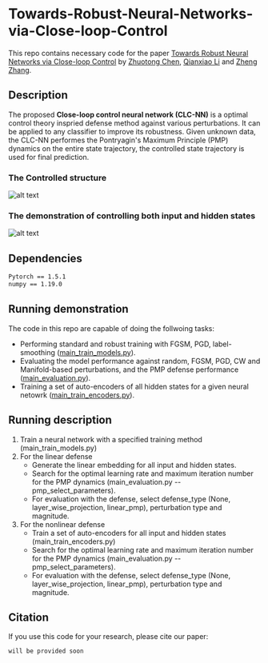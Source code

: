 # Towards-Robust-Neural-Networks-via-Close-loop-Control
This repo contains necessary code for the paper [Towards Robust Neural Networks via Close-loop Control](https://openreview.net/pdf?id=2AL06y9cDE-) 
by [Zhuotong Chen](https://scholar.google.com/citations?user=OVs7TPUAAAAJ&hl=en), [Qianxiao Li](https://discovery.nus.edu.sg/9699-qianxiao-li) 
and [Zheng Zhang](https://web.ece.ucsb.edu/~zhengzhang/).

## Description
The proposed **Close-loop control neural network (CLC-NN)** is a optimal control theory inspried defense method against various perturbations.
It can be applied to any classifier to improve its robustness. Given unknown data, the CLC-NN performes the Pontryagin's Maximum Principle
(PMP) dynamics on the entire state trajectory, the controlled state trajectory is used for final prediction.

### The Controlled structure
![alt text](https://github.com/zhuotongchen/Towards-Robust-Neural-Networks-via-Close-loop-Control/blob/master/assets/Structure.png)

### The demonstration of controlling both input and hidden states
![alt text](https://github.com/zhuotongchen/Towards-Robust-Neural-Networks-via-Close-loop-Control/blob/master/assets/Demons.png)

## Dependencies
```bash
Pytorch == 1.5.1
numpy == 1.19.0
```

## Running demonstration
The code in this repo are capable of doing the follwoing tasks:
- Performing standard and robust training with FGSM, PGD, label-smoothing 
([main_train_models.py](https://github.com/zhuotongchen/Towards-Robust-Neural-Networks-via-Close-loop-Control/blob/master/main_train_models.py)).
- Evaluating the model performance against random, FGSM, PGD, CW and Manifold-based perturbations, and the PMP defense performance 
([main_evaluation.py](https://github.com/zhuotongchen/Towards-Robust-Neural-Networks-via-Close-loop-Control/blob/master/main_evaluation.py)).
- Training a set of auto-encoders of all hidden states for a given neural netowrk 
([main_train_encoders.py](https://github.com/zhuotongchen/Towards-Robust-Neural-Networks-via-Close-loop-Control/blob/master/main_train_encoders.py)).

## Running description
1. Train a neural network with a specified training method (main_train_models.py)
2. For the linear defense
   - Generate the linear embedding for all input and hidden states.
   - Search for the optimal learning rate and maximum iteration number for the PMP dynamics (main_evaluation.py --pmp_select_parameters).
   - For evaluation with the defense, select defense_type (None, layer_wise_projection, linear_pmp), perturbation type and magnitude.
3. For the nonlinear defense
   - Train a set of auto-encoders for all input and hidden states (main_train_encoders.py)
   - Search for the optimal learning rate and maximum iteration number for the PMP dynamics (main_evaluation.py --pmp_select_parameters).
   - For evaluation with the defense, select defense_type (None, layer_wise_projection, linear_pmp), perturbation type and magnitude.
   
## Citation
If you use this code for your research, please cite our paper:
```bash
will be provided soon
```


